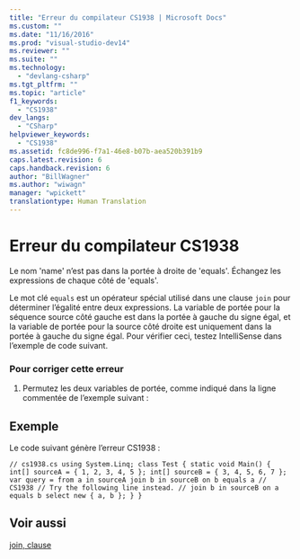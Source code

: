 ```yaml
---
title: "Erreur du compilateur CS1938 | Microsoft Docs"
ms.custom: ""
ms.date: "11/16/2016"
ms.prod: "visual-studio-dev14"
ms.reviewer: ""
ms.suite: ""
ms.technology: 
  - "devlang-csharp"
ms.tgt_pltfrm: ""
ms.topic: "article"
f1_keywords: 
  - "CS1938"
dev_langs: 
  - "CSharp"
helpviewer_keywords: 
  - "CS1938"
ms.assetid: fc8de996-f7a1-46e8-b07b-aea520b391b9
caps.latest.revision: 6
caps.handback.revision: 6
author: "BillWagner"
ms.author: "wiwagn"
manager: "wpickett"
translationtype: Human Translation
---
```

# Erreur du compilateur CS1938
Le nom 'name' n’est pas dans la portée à droite de 'equals'. Échangez les expressions de chaque côté de 'equals'.  
  
 Le mot clé `equals` est un opérateur spécial utilisé dans une clause `join` pour déterminer l’égalité entre deux expressions. La variable de portée pour la séquence source côté gauche est dans la portée à gauche du signe égal, et la variable de portée pour la source côté droite est uniquement dans la portée à gauche du signe égal. Pour vérifier ceci, testez IntelliSense dans l’exemple de code suivant.  
  
### Pour corriger cette erreur  
  
1.  Permutez les deux variables de portée, comme indiqué dans la ligne commentée de l’exemple suivant :  
  
## Exemple  
 Le code suivant génère l’erreur CS1938 :  
  
```  
// cs1938.cs using System.Linq; class Test { static void Main() { int[] sourceA = { 1, 2, 3, 4, 5 }; int[] sourceB = { 3, 4, 5, 6, 7 }; var query = from a in sourceA join b in sourceB on b equals a // CS1938 // Try the following line instead. // join b in sourceB on a equals b select new { a, b }; } }  
```  
  
## Voir aussi  
 [join, clause](../../csharp/language-reference/keywords/join-clause.md)